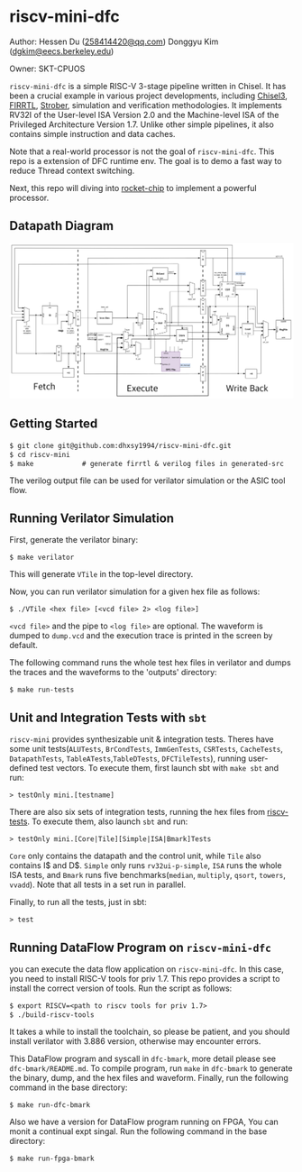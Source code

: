# riscv-mini-dfc

Author: Hessen Du (258414420@qq.com)  Donggyu Kim (dgkim@eecs.berkeley.edu)

Owner: SKT-CPUOS

`riscv-mini-dfc` is a simple RISC-V 3-stage pipeline written in Chisel. It has been a crucial example in various project developments,
including [Chisel3](https://github.com/ucb-bar/chisel3.git), [FIRRTL](https://github.com/ucb-bar/firrtl.git),
[Strober](https://bar.eecs.berkeley.edu/projects/strober.html), simulation and verification methodologies.
It implements RV32I of the User-level ISA Version 2.0 and the Machine-level ISA of the Privileged Architecture Version 1.7.
Unlike other simple pipelines, it also contains simple instruction and data caches.

Note that a real-world processor is not the goal of `riscv-mini-dfc`.
This repo is a extension of DFC runtime env. The goal is to demo a fast way to reduce Thread context switching.

Next, this repo will diving into [rocket-chip](https://github.com/freechipsproject/rocket-chip) to implement a powerful processor. 


## Datapath Diagram
![pipeline](pipeline-modified.png)

## Getting Started

    $ git clone git@github.com:dhxsy1994/riscv-mini-dfc.git
    $ cd riscv-mini
    $ make            # generate firrtl & verilog files in generated-src
    
The verilog output file can be used for verilator simulation or the ASIC tool flow.
    
## Running Verilator Simulation

First, generate the verilator binary:

    $ make verilator
    
This will generate `VTile` in the top-level directory.

Now, you can run verilator simulation for a given hex file as follows:

    $ ./VTile <hex file> [<vcd file> 2> <log file>]
    
`<vcd file>` and the pipe to `<log file>` are optional. The waveform is dumped to `dump.vcd` and the execution trace is printed in the screen by default.

The following command runs the whole test hex files in verilator and dumps the traces and the waveforms to the 'outputs' directory:

    $ make run-tests

## Unit and Integration Tests with `sbt`

`riscv-mini` provides synthesizable unit & integration tests.
Theres have some unit tests(`ALUTests`, `BrCondTests`, `ImmGenTests`, `CSRTests`, `CacheTests`, `DatapathTests`, `TableATests`,`TableDTests`, `DFCTileTests`),
running user-defined test vectors.
To execute them, first launch sbt with `make sbt` and run:

    > testOnly mini.[testname]
  
There are also six sets of integration tests, running the hex files from [riscv-tests](https://github.com/riscv/riscv-tests).
To execute them, also launch `sbt` and run:

    > testOnly mini.[Core|Tile][Simple|ISA|Bmark]Tests
    
`Core` only contains the datapath and the control unit, while `Tile` also contains I$ and D$. `Simple` only runs `rv32ui-p-simple`,
`ISA` runs the whole ISA tests, and `Bmark` runs five benchmarks(`median`, `multiply`, `qsort`, `towers`, `vvadd`). 
Note that all tests in a set run in parallel.

Finally, to run all the tests, just in sbt:

    > test
    
## Running DataFlow Program on `riscv-mini-dfc`

you can execute the data flow application on `riscv-mini-dfc`. In this case, you need to install RISC-V tools for priv 1.7. This repo provides a script to install the correct version of tools. Run the script as follows:

    $ export RISCV=<path to riscv tools for priv 1.7>
    $ ./build-riscv-tools
    
It takes a while to install the toolchain, so please be patient, and you should install verilator with 3.886 version, otherwise may encounter errors.

This DataFlow program and syscall in `dfc-bmark`, more detail please see `dfc-bmark/README.md`. To compile program, run `make` in `dfc-bmark` to generate the binary, dump, and the hex files and waveform. Finally, run the following command in the base directory:

    $ make run-dfc-bmark
    
Also we have a version for DataFlow program running on FPGA, You can monit a continual expt singal. Run the following command in the base directory:

    $ make run-fpga-bmark
